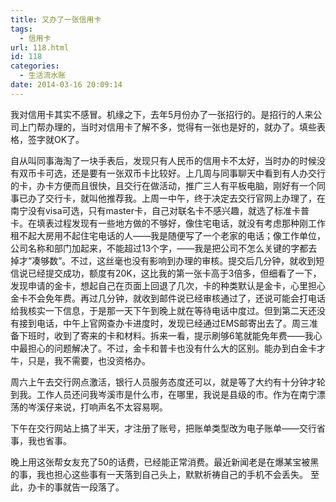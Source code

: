 ```yaml
---
title: 又办了一张信用卡
tags:
  - 信用卡
url: 118.html
id: 118
categories:
  - 生活流水账
date: 2014-03-16 20:09:14
---
```


我对信用卡其实不感冒。机缘之下，去年5月份办了一张招行的。是招行的人来公司上门帮办理的，当时对信用卡了解不多，觉得有一张也是好的，就办了。填些表格，签字就OK了。 
<!-- more -->
自从叫同事海淘了一块手表后，发现只有人民币的信用卡不太好，当时办的时候没有双币卡可选，还是要有一张双币卡比较好。上几周与同事聊天中看到有人办交行的卡，办卡方便而且很快，且交行在做活动，推广三人有平板电脑，刚好有一个同事已办了交行卡，就叫他推荐我。上周一中午，终于决定去交行官网上办理了，在南宁没有visa可选，只有master卡，自己对联名卡不感兴趣，就选了标准卡普卡。在填表过程发现有一些地方做的不够好，像住宅电话，就没有考虑那种刚工作租不起大房用不起住宅电话的人——我是随便写了一个老家的电话；像工作单位，公司名称和部门加起来，不能超过13个字，——我是把公司不怎么关键的字都去掉才“凑够数”。不过，这丝毫也没有影响到办理的审核。提交后几分钟，就收到短信说已经提交成功，额度有20K，这比我的第一张卡高于3倍多，但细看了一下，发现申请的金卡，想起自己在页面上回退了几次，卡的种类默认是金卡，心里担心金卡不会免年费。再过几分钟，就收到邮件说已经审核通过了，还说可能会打电话给我核实一下信息，于是那一天下午到晚上就在等待电话中度过。但到第二天还没有接到电话，中午上官网查办卡进度时，发现已经通过EMS邮寄出去了。周三准备下班时，收到了寄来的卡和材料。拆来一看，提示刷够6笔就能免年费——我心中最担心的问题解决了。不过，金卡和普卡也没有什么大的区别。能办到白金卡才牛，只是，我不需要，也没资格办。 

周六上午去交行网点激活，银行人员服务态度还可以，就是等了大约有十分钟才轮到我。工作人员还问我岑溪市是什么市，在哪里，我说是县级的市。作为在南宁漂荡的岑溪仔来说，打响声名不太容易啊。 

下午在交行网站上搞了半天，才注册了账号，把账单类型改为电子账单——交行省事，我也省事。 

晚上用这张帮女友充了50的话费，已经能正常消费。最近新闻老是在爆某宝被黑的事，我也担心这些事有一天落到自己头上，默默祈祷自己的手机不会丢失。 至此，办卡的事就告一段落了。
